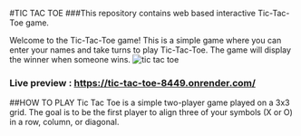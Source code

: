 #TIC TAC TOE
###This repository contains web based interactive Tic-Tac-Toe game.

Welcome to the Tic-Tac-Toe game! This is a simple game where you can enter your names and take turns to play Tic-Tac-Toe. The game will display the winner when someone wins.
![tic tac toe ](https://github.com/user-attachments/assets/833b4eb4-9053-4bbf-a533-9ee345f24b2e)

### Live preview : https://tic-tac-toe-8449.onrender.com/

##HOW TO PLAY
Tic Tac Toe is a simple two-player game played on a 3x3 grid. The goal is to be the first player to align three of your symbols (X or O) in a row, column, or diagonal.

